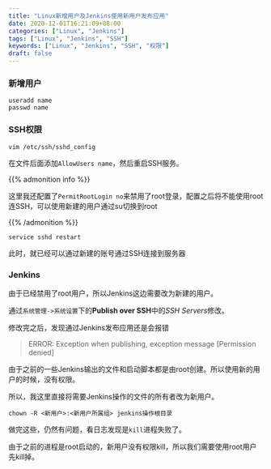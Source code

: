 ```yaml
---
title: "Linux新增用户及Jenkins使用新用户发布应用"
date: 2020-12-01T16:21:09+08:00
categories: ["Linux", "Jenkins"]
tags: ["Linux", "Jenkins", "SSH"]
keywords: ["Linux", "Jenkins", "SSH", "权限"]
draft: false
---
```


<!--more-->

### 新增用户

```shell
useradd name
passwd name
```

### SSH权限

```shell
vim /etc/ssh/sshd_config
```

在文件后面添加`AllowUsers name`，然后重启SSH服务。

{{% admonition info %}}

这里我还配置了`PermitRootLogin no`来禁用了root登录，配置之后将不能使用root连SSH，可以使用新建的用户通过su切换到root

{{% /admonition %}}

```
service sshd restart
```

此时，就已经可以通过新建的账号通过SSH连接到服务器

### Jenkins

由于已经禁用了root用户，所以Jenkins这边需要改为新建的用户。

通过`系统管理->系统设置`下的**Publish over SSH**中的*SSH Servers*修改。

修改完之后，发现通过Jenkins发布应用还是会报错

> ERROR: Exception when publishing, exception message [Permission denied]

由于之前的一些Jenkins输出的文件和启动脚本都是由root创建。所以使用新的用户的时候，没有权限。

所以，我这里直接将需要Jenkins操作的文件的所有者改为新用户。

```shell
chown -R <新用户>:<新用户所属组> jenkins操作根目录
```



做完这些，仍然有问题，看日志发现是`kill`进程失败了。

由于之前的进程是root启动的，新用户没有权限kill，所以我们需要使用root用户先kill掉。

